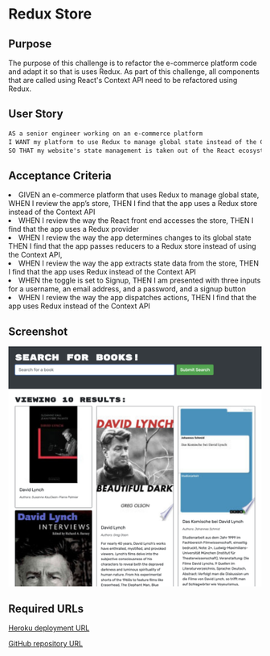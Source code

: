 # Redux Store

## Purpose

The purpose of this challenge is to refactor the e-commerce platform code and adapt it so that is uses Redux. As part of this challenge, all components that are called using React's Context API need to be refactored using Redux.

## User Story

```md
AS a senior engineer working on an e-commerce platform
I WANT my platform to use Redux to manage global state instead of the Context API
SO THAT my website's state management is taken out of the React ecosystem
```

## Acceptance Criteria

<li>GIVEN an e-commerce platform that uses Redux to manage global state, WHEN I review the app’s store, THEN I find that the app uses a Redux store instead of the Context API
</li>
<li>WHEN I review the way the React front end accesses the store, THEN I find that the app uses a Redux provider
</li>
<li>WHEN I review the way the app determines changes to its global state
THEN I find that the app passes reducers to a Redux store instead of using the Context API, 
</li>
<li>WHEN I review the way the app extracts state data from the store, THEN I find that the app uses Redux instead of the Context API
</li>
<li>WHEN the toggle is set to Signup, THEN I am presented with three inputs for a username, an email address, and a password, and a signup button</li>
<li>WHEN I review the way the app dispatches actions, THEN I find that the app uses Redux instead of the Context API
</li>

## Screenshot

![image](https://github.com/tornicke/book-search-engine/blob/ef12327c0f1f1c8079d267f361dbdb39998fd016/images/Screenshot-Book-Search-Engine.png)

## Required URLs

[Heroku deployment URL](https://redux-store-7.herokuapp.com/)

[GitHub repository URL](https://github.com/tornicke/redux-store/)
